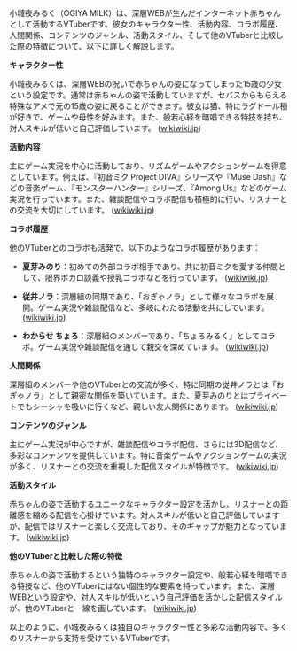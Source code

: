 小城夜みるく（OGIYA MILK）は、深層WEBが生んだインターネット赤ちゃんとして活動するVTuberです。彼女のキャラクター性、活動内容、コラボ履歴、人間関係、コンテンツのジャンル、活動スタイル、そして他のVTuberと比較した際の特徴について、以下に詳しく解説します。

**キャラクター性**

小城夜みるくは、深層WEBの呪いで赤ちゃんの姿になってしまった15歳の少女という設定です。通常は赤ちゃんの姿で活動していますが、セバスからもらえる特殊なアメで元の15歳の姿に戻ることができます。彼女は猫、特にラグドール種が好きで、ゲームや母性を好みます。また、般若心経を暗唱できる特技を持ち、対人スキルが低いと自己評価しています。 ([wikiwiki.jp](https://wikiwiki.jp/sinsogumi/%E5%B0%8F%E5%9F%8E%E5%A4%9C%E3%81%BF%E3%82%8B%E3%81%8F?utm_source=openai))

**活動内容**

主にゲーム実況を中心に活動しており、リズムゲームやアクションゲームを得意としています。例えば、『初音ミク Project DIVA』シリーズや『Muse Dash』などの音楽ゲーム、『モンスターハンター』シリーズ、『Among Us』などのゲーム実況を行っています。また、雑談配信やコラボ配信も積極的に行い、リスナーとの交流を大切にしています。 ([wikiwiki.jp](https://wikiwiki.jp/sinsogumi/%E5%B0%8F%E5%9F%8E%E5%A4%9C%E3%81%BF%E3%82%8B%E3%81%8F/%E3%82%B7%E3%83%AA%E3%83%BC%E3%82%BA%E3%83%BB%E9%85%8D%E4%BF%A1%E5%86%85%E5%AE%B9?utm_source=openai))

**コラボ履歴**

他のVTuberとのコラボも活発で、以下のようなコラボ履歴があります：

- **夏芽みのり**：初めての外部コラボ相手であり、共に初音ミクを愛する仲間として、限界ボカロ談義や授乳コラボなどを行っています。 ([wikiwiki.jp](https://wikiwiki.jp/sinsogumi/%E3%82%B3%E3%83%A9%E3%83%9C%E9%85%8D%E4%BF%A1%E3%83%AA%E3%82%B9%E3%83%88?utm_source=openai))

- **従井ノラ**：深層組の同期であり、「おぎゃノラ」として様々なコラボを展開。ゲーム実況や雑談配信など、多岐にわたる活動を共にしています。 ([wikiwiki.jp](https://wikiwiki.jp/sinsogumi/%E3%82%B3%E3%83%A9%E3%83%9C%E9%85%8D%E4%BF%A1%E3%83%AA%E3%82%B9%E3%83%88?utm_source=openai))

- **わからせ ちょろ**：深層組のメンバーであり、「ちょろみるく」としてコラボ。ゲーム実況や雑談配信を通じて親交を深めています。 ([wikiwiki.jp](https://wikiwiki.jp/sinsogumi/%E3%82%B3%E3%83%A9%E3%83%9C%E9%85%8D%E4%BF%A1%E3%83%AA%E3%82%B9%E3%83%88?utm_source=openai))

**人間関係**

深層組のメンバーや他のVTuberとの交流が多く、特に同期の従井ノラとは「おぎゃノラ」として親密な関係を築いています。また、夏芽みのりとはプライベートでもシーシャを吸いに行くなど、親しい友人関係にあります。 ([wikiwiki.jp](https://wikiwiki.jp/sinsogumi/%E5%B0%8F%E5%9F%8E%E5%A4%9C%E3%81%BF%E3%82%8B%E3%81%8F?utm_source=openai))

**コンテンツのジャンル**

主にゲーム実況が中心ですが、雑談配信やコラボ配信、さらには3D配信など、多彩なコンテンツを提供しています。特に音楽ゲームやアクションゲームの実況が多く、リスナーとの交流を重視した配信スタイルが特徴です。 ([wikiwiki.jp](https://wikiwiki.jp/sinsogumi/%E5%B0%8F%E5%9F%8E%E5%A4%9C%E3%81%BF%E3%82%8B%E3%81%8F/%E3%82%B7%E3%83%AA%E3%83%BC%E3%82%BA%E3%83%BB%E9%85%8D%E4%BF%A1%E5%86%85%E5%AE%B9?utm_source=openai))

**活動スタイル**

赤ちゃんの姿で活動するユニークなキャラクター設定を活かし、リスナーとの距離感を縮める配信を心掛けています。対人スキルが低いと自己評価していますが、配信ではリスナーと楽しく交流しており、そのギャップが魅力となっています。 ([wikiwiki.jp](https://wikiwiki.jp/sinsogumi/%E5%B0%8F%E5%9F%8E%E5%A4%9C%E3%81%BF%E3%82%8B%E3%81%8F?utm_source=openai))

**他のVTuberと比較した際の特徴**

赤ちゃんの姿で活動するという独特のキャラクター設定や、般若心経を暗唱できる特技など、他のVTuberにはない個性的な要素を持っています。また、深層WEBという設定や、対人スキルが低いという自己評価を活かした配信スタイルが、他のVTuberと一線を画しています。 ([wikiwiki.jp](https://wikiwiki.jp/sinsogumi/%E5%B0%8F%E5%9F%8E%E5%A4%9C%E3%81%BF%E3%82%8B%E3%81%8F?utm_source=openai))

以上のように、小城夜みるくは独自のキャラクター性と多彩な活動内容で、多くのリスナーから支持を受けているVTuberです。 